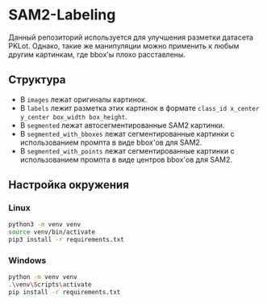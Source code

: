 # SAM2-Labeling

Данный репозиторий используется для улучшения разметки датасета PKLot. Однако, такие же манипуляции можно применить к любым другим картинкам, где bbox'ы плохо расставлены.

## Структура

- В `images` лежат оригиналы картинок.
- В `labels` лежит разметка этих картинок в формате `class_id x_center y_center box_width box_height`.
- В `segmented` лежат автосегментированные SAM2 картинки.
- В `segmented_with_bboxes` лежат сегментированные картинки с использованием промпта в виде bbox'ов для SAM2.
- В `segmented_with_points` лежат сегментированные картинки с использованием промпта в виде центров bbox'ов для SAM2.

## Настройка окружения

### Linux

```bash
python3 -m venv venv
source venv/bin/activate
pip3 install -r requirements.txt
```

### Windows
```bash
python -m venv venv
.\venv\Scripts\activate
pip install -r requirements.txt
```